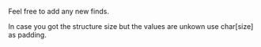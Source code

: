 Feel free to add any new finds. 

In case you got the structure size but the values are unkown use char[size] as padding.


